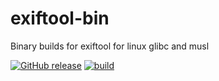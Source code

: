 # exiftool-bin

Binary builds for exiftool for linux glibc and musl

[![GitHub release](https://img.shields.io/github/release/pulsejet/exiftool-bin.svg)](https://GitHub.com/pulsejet/exiftool-bin/releases/)
[![build](https://github.com/pulsejet/exiftool-bin/actions/workflows/build.yaml/badge.svg)](https://github.com/pulsejet/exiftool-bin/actions/workflows/build.yaml)